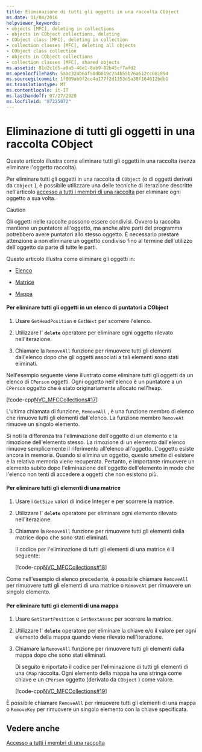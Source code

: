 ```yaml
---
title: Eliminazione di tutti gli oggetti in una raccolta CObject
ms.date: 11/04/2016
helpviewer_keywords:
- objects [MFC], deleting in collections
- objects in CObject collections, deleting
- CObject class [MFC], deleting in collection
- collection classes [MFC], deleting all objects
- CObject class collection
- objects in CObject collections
- collection classes [MFC], shared objects
ms.assetid: 81d2c1d5-a0a5-46e1-8ab9-82b45cf7afd2
ms.openlocfilehash: 5aac324b6af50db019c2a4b55b26a612cc081894
ms.sourcegitcommit: 1f009ab0f2cc4a177f2d1353d5a38f164612bdb1
ms.translationtype: MT
ms.contentlocale: it-IT
ms.lasthandoff: 07/27/2020
ms.locfileid: "87225072"
---
```

# <a name="deleting-all-objects-in-a-cobject-collection"></a>Eliminazione di tutti gli oggetti in una raccolta CObject

Questo articolo illustra come eliminare tutti gli oggetti in una raccolta (senza eliminare l'oggetto raccolta).

Per eliminare tutti gli oggetti in una raccolta di `CObject` (o di oggetti derivati da `CObject` ), è possibile utilizzare una delle tecniche di iterazione descritte nell'articolo [accesso a tutti i membri di una raccolta](accessing-all-members-of-a-collection.md) per eliminare ogni oggetto a sua volta.

> [!CAUTION]
> Gli oggetti nelle raccolte possono essere condivisi. Ovvero la raccolta mantiene un puntatore all'oggetto, ma anche altre parti del programma potrebbero avere puntatori allo stesso oggetto. È necessario prestare attenzione a non eliminare un oggetto condiviso fino al termine dell'utilizzo dell'oggetto da parte di tutte le parti.

Questo articolo illustra come eliminare gli oggetti in:

- [Elenco](#_core_to_delete_all_objects_in_a_list_of_pointers_to_cobject)

- [Matrice](#_core_to_delete_all_elements_in_an_array)

- [Mappa](#_core_to_delete_all_elements_in_a_map)

#### <a name="to-delete-all-objects-in-a-list-of-pointers-to-cobject"></a><a name="_core_to_delete_all_objects_in_a_list_of_pointers_to_cobject"></a>Per eliminare tutti gli oggetti in un elenco di puntatori a CObject

1. Usare `GetHeadPosition` e `GetNext` per scorrere l'elenco.

1. Utilizzare l' **`delete`** operatore per eliminare ogni oggetto rilevato nell'iterazione.

1. Chiamare la `RemoveAll` funzione per rimuovere tutti gli elementi dall'elenco dopo che gli oggetti associati a tali elementi sono stati eliminati.

Nell'esempio seguente viene illustrato come eliminare tutti gli oggetti da un elenco di `CPerson` oggetti. Ogni oggetto nell'elenco è un puntatore a un `CPerson` oggetto che è stato originariamente allocato nell'heap.

[!code-cpp[NVC_MFCCollections#17](codesnippet/cpp/deleting-all-objects-in-a-cobject-collection_1.cpp)]

L'ultima chiamata di funzione, `RemoveAll` , è una funzione membro di elenco che rimuove tutti gli elementi dall'elenco. La funzione membro `RemoveAt` rimuove un singolo elemento.

Si noti la differenza tra l'eliminazione dell'oggetto di un elemento e la rimozione dell'elemento stesso. La rimozione di un elemento dall'elenco rimuove semplicemente il riferimento all'elenco all'oggetto. L'oggetto esiste ancora in memoria. Quando si elimina un oggetto, questo smette di esistere e la relativa memoria viene recuperata. Pertanto, è importante rimuovere un elemento subito dopo l'eliminazione dell'oggetto dell'elemento in modo che l'elenco non tenti di accedere a oggetti che non esistono più.

#### <a name="to-delete-all-elements-in-an-array"></a><a name="_core_to_delete_all_elements_in_an_array"></a>Per eliminare tutti gli elementi di una matrice

1. Usare i `GetSize` valori di indice Integer e per scorrere la matrice.

1. Utilizzare l' **`delete`** operatore per eliminare ogni elemento rilevato nell'iterazione.

1. Chiamare la `RemoveAll` funzione per rimuovere tutti gli elementi dalla matrice dopo che sono stati eliminati.

   Il codice per l'eliminazione di tutti gli elementi di una matrice è il seguente:

   [!code-cpp[NVC_MFCCollections#18](codesnippet/cpp/deleting-all-objects-in-a-cobject-collection_2.cpp)]

Come nell'esempio di elenco precedente, è possibile chiamare `RemoveAll` per rimuovere tutti gli elementi di una matrice o `RemoveAt` per rimuovere un singolo elemento.

#### <a name="to-delete-all-elements-in-a-map"></a><a name="_core_to_delete_all_elements_in_a_map"></a>Per eliminare tutti gli elementi di una mappa

1. Usare `GetStartPosition` e `GetNextAssoc` per scorrere la matrice.

1. Utilizzare l' **`delete`** operatore per eliminare la chiave e/o il valore per ogni elemento della mappa quando viene rilevato nell'iterazione.

1. Chiamare la `RemoveAll` funzione per rimuovere tutti gli elementi dalla mappa dopo che sono stati eliminati.

   Di seguito è riportato il codice per l'eliminazione di tutti gli elementi di una `CMap` raccolta. Ogni elemento della mappa ha una stringa come chiave e un `CPerson` oggetto (derivato da `CObject` ) come valore.

   [!code-cpp[NVC_MFCCollections#19](codesnippet/cpp/deleting-all-objects-in-a-cobject-collection_3.cpp)]

È possibile chiamare `RemoveAll` per rimuovere tutti gli elementi di una mappa o `RemoveKey` per rimuovere un singolo elemento con la chiave specificata.

## <a name="see-also"></a>Vedere anche

[Accesso a tutti i membri di una raccolta](accessing-all-members-of-a-collection.md)
